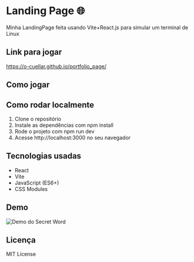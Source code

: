 # Landing Page 🌐

Minha LandingPage feita usando Vite+React.js para simular um terminal de Linux 

## Link para jogar

https://o-cuellar.github.io/portfolio_page/

## Como jogar


## Como rodar localmente

1. Clone o repositório  
2. Instale as dependências com npm install  
3. Rode o projeto com npm run dev  
4. Acesse http://localhost:3000 no seu navegador

## Tecnologias usadas

- React  
- Vite  
- JavaScript (ES6+)  
- CSS Modules  

## Demo

![Demo do Secret Word](src/assets/demo-secret-word.png)

## Licença

MIT License
